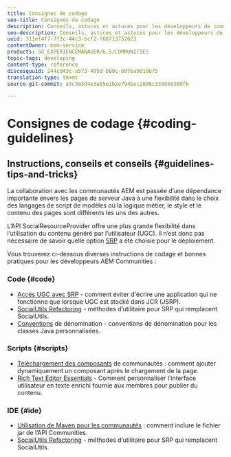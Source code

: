 ```yaml
---
title: Consignes de codage
seo-title: Consignes de codage
description: Conseils, astuces et astuces pour les développeurs de communautés
seo-description: Conseils, astuces et astuces pour les développeurs de communautés
uuid: 311ef4f7-7f2c-44c3-bcf2-f68713752623
contentOwner: msm-service
products: SG_EXPERIENCEMANAGER/6.5/COMMUNITIES
topic-tags: developing
content-type: reference
discoiquuid: 244cd43c-a573-495d-b80c-b97ba9d19b75
translation-type: tm+mt
source-git-commit: a3c303d4e3a85e1b2e794bec2006c335056309fb

---
```



# Consignes de codage {#coding-guidelines}

## Instructions, conseils et conseils {#guidelines-tips-and-tricks}

La collaboration avec les communautés AEM est passée d’une dépendance importante envers les pages de serveur Java à une flexibilité dans le choix des langages de script de modèles où la logique métier, le style et le contenu des pages sont différents les uns des autres.

L’API SocialResourceProvider offre une plus grande flexibilité dans l’utilisation du contenu généré par l’utilisateur (UGC). Il n’est donc pas nécessaire de savoir quelle option [SRP](srp.md) a été choisie pour le déploiement.

Vous trouverez ci-dessous diverses instructions de codage et bonnes pratiques pour les développeurs AEM Communities :

### Code {#code}

* [Accès UGC avec SRP](accessing-ugc-with-srp.md) - comment éviter d&#39;écrire une application qui ne fonctionne que lorsque UGC est stocké dans JCR (JSRP).
* [SocialUtils Refactoring](socialutils.md) - méthodes d’utilitaire pour SRP qui remplacent SocialUtils.
* [Conventions](naming-conventions.md) de dénomination - conventions de dénomination pour les classes Java personnalisées.

### Scripts {#scripts}

* [Téléchargement des composants](sideloading.md) de communautés : comment ajouter dynamiquement un composant après le chargement de la page.
* [Rich Text Editor Essentials](rte.md) - Comment personnaliser l’interface utilisateur en texte enrichi fournie aux membres pour publier du contenu.

### IDE {#ide}

* [Utilisation de Maven pour les communautés](maven.md) : comment inclure le fichier jar de l’API Communities.
* [SocialUtils Refactoring](socialutils.md) - méthodes d’utilitaire pour SRP qui remplacent SocialUtils.

